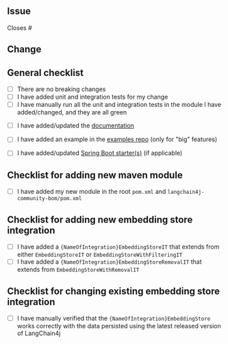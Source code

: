 <!--
Thank you so much for your contribution!

Please fill in all the sections below.
Please open the PR as a draft initially. Once it is reviewed and approved, we will ask you to add documentation and examples.
Please note that PRs with breaking changes or without tests will be rejected.

Please note that PRs will be reviewed based on the priority of the issues they address.
We ask for your patience. We are doing our best to review your PR as quickly as possible.
Please refrain from pinging and asking when it will be reviewed. Thank you for understanding!
-->

## Issue
<!-- Please specify the ID of the issue this PR is addressing. For example: "Closes #1234" or "Fixes #1234" -->
Closes #

## Change
<!-- Please describe the changes you made. -->


## General checklist
<!-- Please double-check the following points and mark them like this: [X] -->
- [ ] There are no breaking changes
- [ ] I have added unit and integration tests for my change
- [ ] I have manually run all the unit and integration tests in the module I have added/changed, and they are all green
<!-- Before adding documentation and example(s) (below), please wait until the PR is reviewed and approved. -->
- [ ] I have added/updated the [documentation](https://github.com/langchain4j/langchain4j/tree/main/docs/docs)
- [ ] I have added an example in the [examples repo](https://github.com/langchain4j/langchain4j-examples) (only for "big" features)
- [ ] I have added/updated [Spring Boot starter(s)](https://github.com/langchain4j/langchain4j-spring) (if applicable)


## Checklist for adding new maven module
<!-- Please double-check the following points and mark them like this: [X] -->
- [ ] I have added my new module in the root `pom.xml` and `langchain4j-community-bom/pom.xml`


## Checklist for adding new embedding store integration
<!-- Please double-check the following points and mark them like this: [X] -->
- [ ] I have added a `{NameOfIntegration}EmbeddingStoreIT` that extends from either `EmbeddingStoreIT` or `EmbeddingStoreWithFilteringIT`
- [ ] I have added a `{NameOfIntegration}EmbeddingStoreRemovalIT` that extends from `EmbeddingStoreWithRemovalIT`

## Checklist for changing existing embedding store integration
<!-- Please double-check the following points and mark them like this: [X] -->
- [ ] I have manually verified that the `{NameOfIntegration}EmbeddingStore` works correctly with the data persisted using the latest released version of LangChain4j
